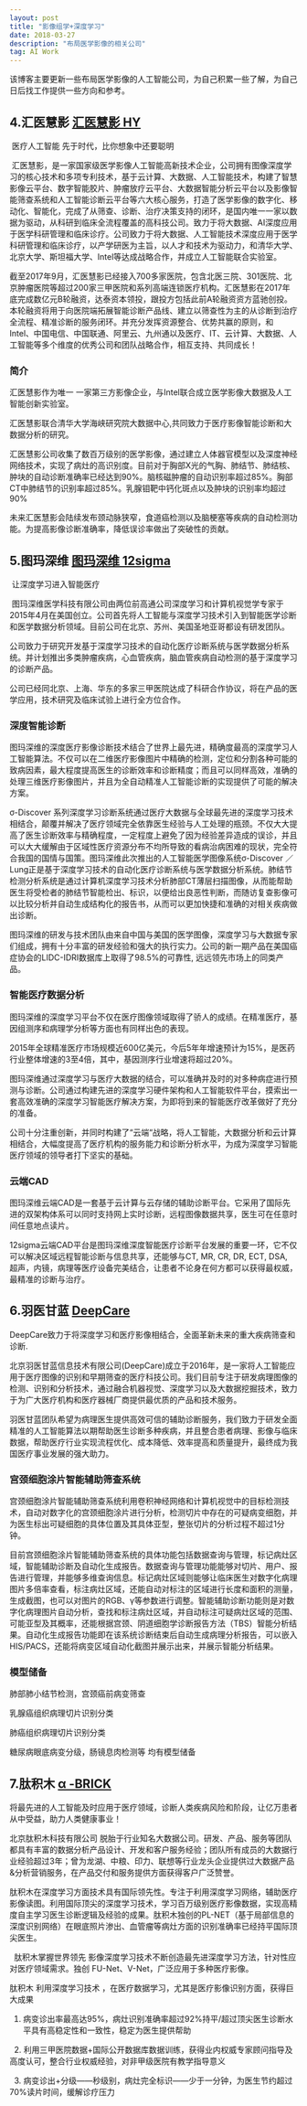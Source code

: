 ```yaml
---
layout: post
title: "影像组学+深度学习"
date: 2018-03-27 
description: "布局医学影像的相关公司"
tag: AI Work 
---  
```

  
  该博客主要更新一些布局医学影像的人工智能公司，为自己积累一些了解，为自己日后找工作提供一些方向和参考。
  
## 4.汇医慧影 <a target="_blank" href="http://www.huiyihuiying.com/idoctor/html/newLoginVersion2/dist/html/index.html/"> 汇医慧影 HY </a>

  医疗人工智能 先于时代，比你想象中还要聪明

  汇医慧影，是一家国家级医学影像人工智能高新技术企业，公司拥有图像深度学习的核心技术和多项专利技术，基于云计算、大数据、人工智能技术，构建了智慧影像云平台、数字智能胶片、肿瘤放疗云平台、大数据智能分析云平台以及影像智能筛查系统和人工智能诊断云平台等六大核心服务，打造了医学影像的数字化、移动化、智能化，完成了从筛查、诊断、治疗决策支持的闭环，是国内唯一一家以数据为驱动，从科研到临床全流程覆盖的高科技公司。致力于将大数据、AI深度应用于医学科研管理和临床诊疗。公司致力于将大数据、人工智能技术深度应用于医学科研管理和临床诊疗，以产学研医为主旨，以人才和技术为驱动力，和清华大学、北京大学、斯坦福大学、Intel等达成战略合作，并成立人工智能联合实验室。

  截至2017年9月，汇医慧影已经接入700多家医院，包含北医三院、301医院、北京肿瘤医院等超过200家三甲医院和系列高端连锁医疗机构。汇医慧影在2017年底完成数亿元B轮融资，达泰资本领投，跟投方包括此前A轮融资资方蓝驰创投。本轮融资将用于向医院端拓展智能诊断产品线、建立以筛查性为主的从诊断到治疗全流程、精准诊断的服务闭环。并充分发挥资源整合、优势共赢的原则，和Intel、中国电信、中国联通、阿里云、九州通以及医疗、IT、云计算、大数据、人工智能等多个维度的优秀公司和团队战略合作，相互支持、共同成长！
  
### 简介

汇医慧影作为唯一 一家第三方影像企业，与Intel联合成立医学影像大数据及人工智能创新实验室。

汇医慧影联合清华大学海峡研究院大数据中心,共同致力于医疗影像智能诊断和大数据分析的研究。

汇医慧影公司收集了数百万级别的医学影像，通过建立人体器官模型以及深度神经网络技术，实现了病灶的高识别度。目前对于胸部X光的气胸、肺结节、肺结核、肿块的自动诊断准确率已经达到90%。脑核磁肿瘤的自动识别率超过85%。胸部CT中肺结节的识别率超过85%。乳腺钼靶中钙化斑点以及肿块的识别率均超过90%

未来汇医慧影会陆续发布颈动脉狭窄，食道癌检测以及脑梗塞等疾病的自动检测功能。为提高影像诊断准确率，降低误诊率做出了突破性的贡献。

## 5.图玛深维 <a target="_blank" href="http://www.12sigma.cn/"> 图玛深维 12sigma </a>

  让深度学习进入智能医疗

  图玛深维医学科技有限公司由两位前高通公司深度学习和计算机视觉学专家于2015年4月在美国创立。公司首先将人工智能与深度学习技术引入到智能医学诊断和医学数据分析领域。目前公司在北京、苏州、美国圣地亚哥都设有研发团队。
  
公司致力于研究开发基于深度学习技术的自动化医疗诊断系统与医学数据分析系统。并计划推出多类肿瘤疾病，心血管疾病，脑血管疾病自动检测的基于深度学习的诊断产品。

  公司已经同北京、上海、华东的多家三甲医院达成了科研合作协议，将在产品的医学应用，技术研究及临床试验上进行全方位合作。
  
### 深度智能诊断

  图玛深维的深度医疗影像诊断技术结合了世界上最先进，精确度最高的深度学习人工智能算法。不仅可以在二维医疗影像图片中精确的检测，定位和分割各种可能的致病因素，最大程度提高医生的诊断效率和诊断精度；而且可以同样高效，准确的处理三维医疗影像图片，并且为全自动精准人工智能诊断的实现提供了可能的解决方案。
 
  σ-Discover 系列深度学习诊断系统通过医疗大数据与全球最先进的深度学习技术相结合，颠覆并解决了医疗领域完全依靠医生经验与人工处理的瓶颈。不仅大大提高了医生诊断效率与精确程度，一定程度上避免了因为经验差异造成的误诊，并且可以大大缓解由于区域性医疗资源分布不均所导致的看病治病困难的现状，完全符合我国的国情与国策。图玛深维此次推出的人工智能医学图像系统σ-Discover ／Lung正是基于深度学习技术的自动化医疗诊断系统与医学数据分析系统。肺结节检测分析系统是通过计算机深度学习技术分析肺部CT薄层扫描图像，从而能帮助医生将受检者的肺结节智能检出、标识，以便给出良恶性判断，而随访复查影像可以比较分析并自动生成结构化的报告书，从而可以更加快捷和准确的对相关疾病做出诊断。
 
  图玛深维的研发与技术团队由来自中国与美国的医学图像，深度学习与大数据专家们组成，拥有十分丰富的研发经验和强大的执行实力。公司的新一期产品在美国癌症协会的LIDC-IDRI数据库上取得了98.5%的可靠性, 远远领先市场上的同类产品。
  
### 智能医疗数据分析

  图玛深维的深度学习平台不仅在医疗图像领域取得了骄人的成绩。在精准医疗，基因组测序和病理学分析等方面也有同样出色的表现。
 
  2015年全球精准医疗市场规模近600亿美元，今后5年年增速预计为15%，是医药行业整体增速的3至4倍，其中，基因测序行业增速将超过20%。
 
  图玛深维通过深度学习与医疗大数据的结合，可以准确并及时的对多种病症进行预测与诊断。公司通过构建先进的深度学习硬件架构和人工智能软件平台，摸索出一套高效准确的深度学习智能医疗解决方案，为即将到来的智能医疗改革做好了充分的准备。
 
  公司十分注重创新，并同时构建了“云端“战略，将人工智能，大数据分析和云计算相结合，大幅度提高了医疗机构的服务能力和诊断分析水平，为成为深度学习智能医疗领域的领导者打下坚实的基础。
  
### 云端CAD

  图玛深维云端CAD是一套基于云计算与云存储的辅助诊断平台。它采用了国际先进的双架构体系可以同时支持网上实时诊断，远程图像数据共享，医生可在任意时间任意地点读片。
 
  12sigma云端CAD平台是图玛深维深度智能医疗诊断平台发展的重要一环，它不仅可以解决区域远程智能诊断与信息共享，还能够与CT, MR, CR, DR, ECT, DSA, 超声，内镜，病理等医疗设备完美结合，让患者不论身在何方都可以获得最权威，最精准的诊断与治疗。
  
## 6.羽医甘蓝 <a target="_blank" href="http://www.deepcare.com/"> DeepCare </a>

  DeepCare致力于将深度学习和医疗影像相结合，全面革新未来的重大疾病筛查和诊断.
  
  北京羽医甘蓝信息技术有限公司(DeepCare)成立于2016年，是一家将人工智能应用于医疗图像的识别和早期筛查的医疗科技公司。我们目前专注于研发病理图像的检测、识别和分析技术，通过融合机器视觉、深度学习以及大数据挖掘技术，致力于为广大医疗机构和医疗器械厂商提供最优质的产品和技术服务。
  
  羽医甘蓝团队希望为病理医生提供高效可信的辅助诊断服务，我们致力于研发全面精准的人工智能算法以期帮助医生诊断多种疾病，并且整合患者病理、影像与临床数据，帮助医疗行业实现流程优化、成本降低、效率提高和质量提升，最终成为我国医疗事业发展的强大助力。
  
###  宫颈细胞涂片智能辅助筛查系统

  宫颈细胞涂片智能辅助筛查系统利用卷积神经网络和计算机视觉中的目标检测技术，自动对数字化的宫颈细胞涂片进行分析，检测切片中存在的可疑病变细胞，并为医生标出可疑细胞的具体位置及其具体亚型，整张切片的分析过程不超过1分钟。
  
  目前宫颈细胞涂片智能辅助筛查系统的具体功能包括数据查询与管理，标记病灶区域，智能辅助诊断及自动化生成报告。数据查询与管理功能能够对切片、用户、报告进行管理，并能够多维查询信息。标记病灶区域则能够让临床医生对数字化病理图片多倍率查看，标注病灶区域，还能自动对标注的区域进行长度和面积的测量，生成截图，也可以对图片的RGB、γ等参数进行调整。智能辅助诊断功能则是对数字化病理图片自动分析，查找和标注病灶区域，并自动标注可疑病灶区域的范围、可能亚型及其概率，还能根据宫颈、阴道细胞学诊断报告方法（TBS）智能分析结果。自动化生成报告功能即在该系统诊断结束后自动生成病理分析报告，可以嵌入HIS/PACS，还能将病变区域自动化截图并展示出来，并展示智能分析结果。
  
### 模型储备

肺部肺小结节检测，宫颈癌前病变筛查

乳腺癌组织病理切片识别分类

肺癌组织病理切片识别分类

糖尿病眼底病变分级，肠镜息肉检测等
均有模型储备

## 7.肽积木 <a target="_blank" href="http://www.alpha-brick.com/#body"> α -BRICK</a>

 将最先进的人工智能及时应用于医疗领域，诊断人类疾病风险和阶段，让亿万患者从中受益，助力人类健康事业！
 
   北京肽积木科技有限公司 脱胎于行业知名大数据公司。研发、产品、服务等团队都具有丰富的数据分析产品设计、开发和客户服务经验；团队所有成员的大数据行业经验超过3年；曾为龙湖、中粮、印力、联想等行业龙头企业提供过大数据产品&分析营销服务，在产品交付和服务提供方面获得客户广泛赞誉。

   肽积木在深度学习方面技术具有国际领先性。专注于利用深度学习网络，辅助医疗影像读图。利用国际顶尖的深度学习技术，学习百万级别医疗影像数据，实现高精度自主学习医生诊断逻辑及经验的成果。肽积木独创的PL-NET（基于局部信息的深度识别网络）在眼底照片渗出、血管瘤等病灶方面的识别准确率已经持平国际顶尖医生。
   
   肽积木掌握世界领先 影像深度学习技术不断创造最先进深度学习方法，针对性应对医疗领域需求。独创 FU-Net、V-Net，广泛应用于多种医疗影像。
   
   肽积木 利用深度学习技术 ，在医疗数据学习，尤其是医疗影像识别方面，获得巨大成果
   
   1. 病变诊出率最高达95%，病灶识别准确率超过92%持平/超过顶尖医生诊断水平具有高稳定性和一致性，稳定为医生提供帮助
   
   2. 利用三甲医院数据+国际公开数据库数据训练，获得业内权威专家顾问指导及高度认可，整合行业权威经验，对非甲级医院有教学指导意义
   
   3. 病变诊出+分级——秒级别，病灶完全标识——少于一分钟，为医生节约超过70%读片时间，缓解诊疗压力

























